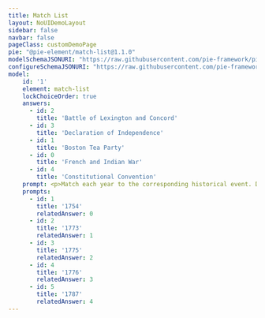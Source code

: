 ```yaml
---
title: Match List
layout: NoUIDemoLayout
sidebar: false
navbar: false
pageClass: customDemoPage
pie: "@pie-element/match-list@1.1.0"
modelSchemaJSONURI: "https://raw.githubusercontent.com/pie-framework/pie-elements/develop/packages/match-list/docs/pie-schema.json"
configureSchemaJSONURI: "https://raw.githubusercontent.com/pie-framework/pie-elements/develop/packages/match-list/docs/config-schema.json"
model:
    id: '1'
    element: match-list
    lockChoiceOrder: true
    answers:
      - id: 2
        title: 'Battle of Lexington and Concord'
      - id: 3
        title: 'Declaration of Independence'
      - id: 1
        title: 'Boston Tea Party'
      - id: 0
        title: 'French and Indian War'
      - id: 4
        title: 'Constitutional Convention'
    prompt: <p>Match each year to the corresponding historical event. Drag and drop the events.</p>
    prompts:
      - id: 1
        title: '1754'
        relatedAnswer: 0
      - id: 2
        title: '1773'
        relatedAnswer: 1
      - id: 3
        title: '1775'
        relatedAnswer: 2
      - id: 4
        title: '1776'
        relatedAnswer: 3
      - id: 5
        title: '1787'
        relatedAnswer: 4
---
```

